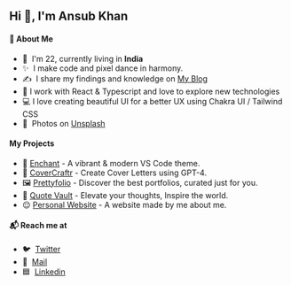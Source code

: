 ## Hi 👋, I'm Ansub Khan

#### 👾 About Me
- 👋 &nbsp;I'm 22, currently living in **India**
- ✨ &nbsp;I make code and pixel dance in harmony.
- ✍️ &nbsp;I share my findings and knowledge on [My Blog](https://ansubkhan.com/blogs)
- 🤡 I work with React & Typescript and love to explore new technologies
- 💻 I love creating beautiful UI for a better UX using Chakra UI / Tailwind CSS
- 📸 &nbsp;Photos on [Unsplash](https://unsplash.com/@ansubkhann)

#### My Projects
- 🎨 [Enchant](https://enchant.ansubkhan.com/) - A vibrant & modern VS Code theme.
- 📃 [CoverCraftr](https://covercraftr.vercel.app/) - Create Cover Letters using GPT-4.
- 🖼 [Prettyfolio](https://prettyfolio.com/) - Discover the best portfolios, curated just for you.
- 🎵 [Quote Vault](https://quote-vault.vercel.app/) - Elevate your thoughts, Inspire the world.
- 😌 [Personal Website](http://ansubkhan.com/) - A website made by me about me. 

#### 📬 Reach me at
- 🐦 &nbsp;[Twitter](https://twitter.com/fedevitaledev/) <br/>
- 📧 &nbsp;[Mail](mailto:khanansub3@gmail.com) <br/>
- 🟦 &nbsp;[Linkedin](https://linkedin.com/in/ansub) <br/>

